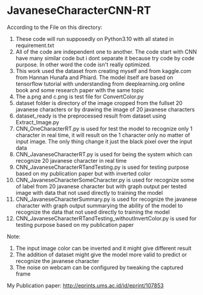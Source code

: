 # JavaneseCharacterCNN-RT
According to the File on this directory:
1. These code will run supposedly on Python3.10 with all stated in requirement.txt
2. All of the code are independent one to another. The code start with CNN have many similar code but i dont separate it because try code by code purpose. In other word the code isn't really optimized.
3. This work used the dataset from creating myself and from kaggle.com from Hannan Hunafa and Phiard. The model itself are based on tensorflow tutorial with understanding from deeplearning.org online book and some research paper with the same topic
4. The a.png and c.png is test file for ConvertColor.py
5. dataset folder is directory of the image cropped from the fullset 20 javanese characters or by drawing the image of 20 javanese characters
6. dataset_ready is the preprocessed result from dataset using Extract_Image.py 
7. CNN_OneCharacterRT.py is used for test the model to recognize only 1 character in real time, it will result on the 1 character only no matter of input image. The only thing change it just the black pixel over the input data
8. CNN_JavaneseCharacterRT.py is used for being the system which can recognize 20 javanese character in real time
9. CNN_JavaneseCharacterRTandTesting.py is used for testing purpose based on my publication paper but with inverted color
10. CNN_JavaneseCharacterSomeCharacter.py is used for recognize some of label from 20 javanese character but with graph output per tested image with data that not used directly to training the model
11. CNN_JavaneseCharacterSummary.py is used for recognize the javanese character with graph output summarying the ability of the model to recognize the data that not used directly to training the model
12. CNN_JavaneseCharacterRTandTesting_withoutInvertColor.py is used for testing purpose based on my publication paper

Note:
1. The input image color can be inverted and it might give different result
2. The addition of dataset might give the model more valid to predict or recognize the javanese character
3. The noise on webcam can be configured by tweaking the captured frame

My Publication paper: http://eprints.ums.ac.id/id/eprint/107853
